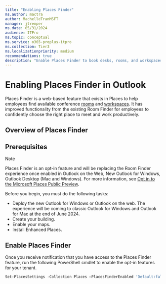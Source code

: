 ```yaml
---
title: "Enabling Places Finder"
ms.author: mactra
author: MachelleTranMSFT
manager: jtremper
ms.date: 05/31/2024
audience: ITPro
ms.topic: conceptual
ms.service: o365-proplus-itpro
ms.collection: Tier3
ms.localizationpriority: medium
recommendations: true
description: "Enable Places Finder to book desks, rooms, and workspaces."
---
```

# Enabling Places Finder in Outlook

Places Finder is a web-based feature that exists in Places to help employees find available conference [rooms](/exchange/recipients/room-mailboxes?view=exchserver-2019) and [workspaces](/exchange/troubleshoot/outlook-issues/create-book-workspace-outlook). It has improved functionality from the existing Room Finder for employees to confidently choose the right place to meet and work productively.

## Overview of Places Finder

## Prerequisites

> [!NOTE]
> Places Finder is an opt-in feature and will be replacing the Room Finder experience once enabled in Outlook on the Web, New Outlook for Windows, Outlook Desktop (Mac and Windows). For more information, see [Opt in to the Microsoft Places Public Preview](opt-in-places-preview.md).

Before you begin, you must do the following tasks:

- Deploy the new Outlook for Windows or Outlook on the web. The experience will be coming to classic Outlook for Windows and Outlook for Mac at the end of June 2024.
- Create your building.
- Enable your maps.
- Install Enhanced Places.

## Enable Places Finder

Once you receive notification that you have access to the Places Finder feature, run the following PowerShell cmdlet to enable the opt-in features for your tenant.

```powershell
Set-PlacesSettings -Collection Places –PlacesFinderEnabled 'Default:false, OID<Security Group OID>@<TenantId>:true'
```

